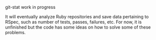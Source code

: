 git-stat
work in progress

It will eventually analyze Ruby repositories and save data pertaining to RSpec, such as number of tests, passes, failures, etc.
For now, it is unfinished but the code has some ideas on how to solve some of these problems.
